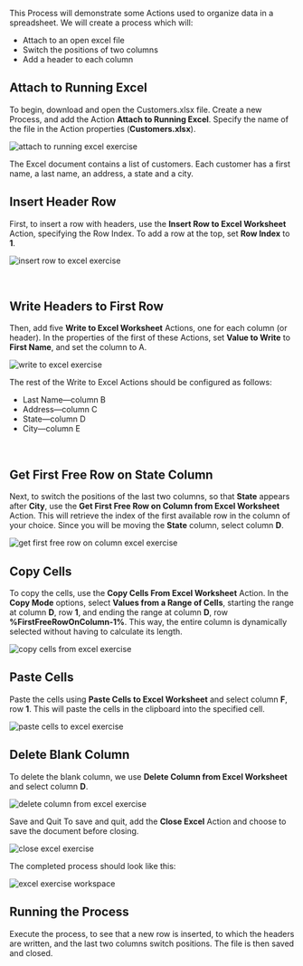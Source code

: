 This Process will demonstrate some Actions used to organize data in a spreadsheet. We will create a process which will:
* Attach to an open excel file
* Switch the positions of two columns
* Add a header to each column

## Attach to Running Excel
To begin, download and open the Customers.xlsx file. Create a new Process, and add the Action **Attach to Running Excel**. Specify the name of the file in the Action properties (**Customers.xlsx**).
  
![attach to running excel exercise](..\media\attach-to-running-excel-exercise.png)


The Excel document contains a list of customers. Each customer has a first name, a last name, an address, a state and a city. 
 
## Insert Header Row
First, to insert a row with headers, use the **Insert Row to Excel Worksheet** Action, specifying the Row Index. To add a row at the top, set **Row Index** to **1**. 
  
![insert row to excel exercise](..\media\insert-row-to-excel-exercise.png)

 
## Write Headers to First Row
Then, add five **Write to Excel Worksheet** Actions, one for each column (or header). In the properties of the first of these Actions, set **Value to Write** to **First Name**, and set the column to A. 
  
![write to excel exercise](..\media\write-to-excel-exercise.png)


The rest of the Write to Excel Actions should be configured as follows:
* Last Name—column B
* Address—column C
* State—column D
* City—column E

 
## Get First Free Row on State Column
Next, to switch the positions of the last two columns, so that **State** appears after **City**, use the **Get First Free Row on Column from Excel Worksheet** Action. This will retrieve the index of the first available row in the column of your choice. Since you will be moving the **State** column, select column **D**.
  
![get first free row on column excel exercise](..\media\get-first-free-row-on-column-excel-exercise.png)


## Copy Cells
To copy the cells, use the **Copy Cells From Excel Worksheet** Action. In the **Copy Mode** options, select **Values from a Range of Cells**, starting the range at column **D**, row **1**, and ending the range at column **D**, row **%FirstFreeRowOnColumn-1%**. This way, the entire column is dynamically selected without having to calculate its length.
  
![copy cells from excel exercise](..\media\copy-cells-from-excel-exercise.png)


## Paste Cells
Paste the cells using **Paste Cells to Excel Worksheet** and select column **F**, row **1**. This will paste the cells in the clipboard into the specified cell.
  
![paste cells to excel exercise](..\media\paste-cells-to-excel-exercise.png)


## Delete Blank Column
To delete the blank column, we use **Delete Column from Excel Worksheet** and select column **D**.
  
![delete column from excel exercise](..\media\delete-column-from-excel-exercise.png)

 
Save and Quit
To save and quit, add the **Close Excel** Action and choose to save the document before closing.
  
![close excel exercise](..\media\close-excel-exercise.png)


The completed process should look like this:
  
![excel exercise workspace](..\media\excel-exercise-workspace.png)


## Running the Process
Execute the process, to see that a new row is inserted, to which the headers are written, and the last two columns switch positions. The file is then saved and closed.